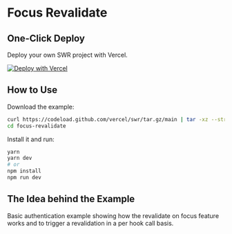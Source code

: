 # Focus Revalidate

## One-Click Deploy

Deploy your own SWR project with Vercel.

[![Deploy with Vercel](https://vercel.com/button)](https://vercel.com/new/clone?s=https://github.com/vercel/swr/tree/main/examples/focus-revalidate)

## How to Use

Download the example:

```bash
curl https://codeload.github.com/vercel/swr/tar.gz/main | tar -xz --strip=2 swr-main/examples/focus-revalidate
cd focus-revalidate
```

Install it and run:

```bash
yarn
yarn dev
# or
npm install
npm run dev
```

## The Idea behind the Example

Basic authentication example showing how the revalidate on focus feature works and to trigger a revalidation in a per hook call basis.
